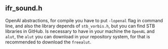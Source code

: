 ## ifr_sound.h
OpenAl abstractions, for compile you have to put `-lopenal` flag in command line, and also the library depends of `stb_vorbis.h`, but you can find STB libraries in GitHub. Is necessary to have in your machine the `OpenAL` and `alut`, the `alut` you can download in your repository system, for that is recommended to download the `freealut`.
